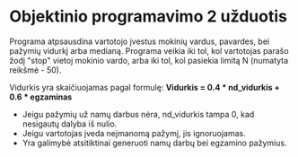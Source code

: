 # Objektinio programavimo 2 užduotis

Programa atpsausdina vartotojo įvestus mokinių vardus, pavardes, bei pažymių vidurkį arba medianą. Programa veikia iki tol, kol vartotojas parašo žodį "stop" vietoj mokinio vardo, arba iki tol, kol pasiekia limitą N (numatyta reikšmė - 50).

Vidurkis yra skaičiuojamas pagal formulę:
**Vidurkis = 0.4 * nd_vidurkis + 0.6 * egzaminas**

- Jeigu pažymių už namų darbus nėra, nd_vidurkis tampa 0, kad nesigautų dalyba iš nulio.
- Jeigu vartotojas įveda neįmanomą pažymį, jis ignoruojamas.
- Yra galimybė atsitiktinai generuoti namų darbų bei egzamino pažymius.
